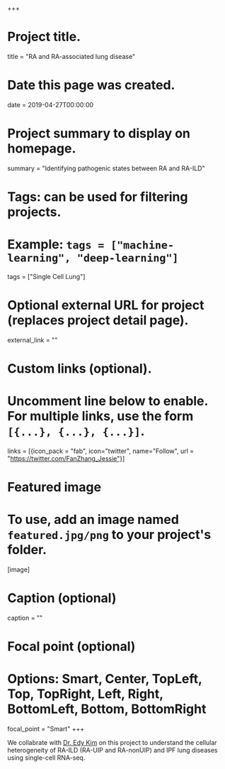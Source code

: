 +++
# Project title.
title = "RA and RA-associated lung disease"

# Date this page was created.
date = 2019-04-27T00:00:00

# Project summary to display on homepage.
summary = "Identifying pathogenic states between RA and RA-ILD"

# Tags: can be used for filtering projects.
# Example: `tags = ["machine-learning", "deep-learning"]`
tags = ["Single Cell Lung"]

# Optional external URL for project (replaces project detail page).
external_link = ""


# Custom links (optional).
#   Uncomment line below to enable. For multiple links, use the form `[{...}, {...}, {...}]`.
links = [{icon_pack = "fab", icon="twitter", name="Follow", url = "https://twitter.com/FanZhang_Jessie"}]


# Featured image
# To use, add an image named `featured.jpg/png` to your project's folder. 
[image]
  # Caption (optional)
  caption = ""

  # Focal point (optional)
  # Options: Smart, Center, TopLeft, Top, TopRight, Left, Right, BottomLeft, Bottom, BottomRight
  focal_point = "Smart"
+++

We collabrate with [Dr. Edy Kim](https://connects.catalyst.harvard.edu/Profiles/display/Person/52376) on this project to understand the cellular heterogeneity of RA-ILD (RA-UIP and RA-nonUIP) and IPF lung diseases using single-cell RNA-seq.

